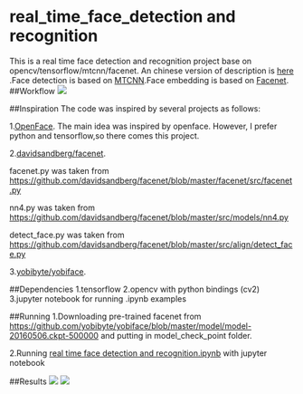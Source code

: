 # real_time_face_detection and recognition
This is a real time face detection and recognition project base  on opencv/tensorflow/mtcnn/facenet. An chinese version of description is [here](https://zhuanlan.zhihu.com/p/25025596) .Face detection is based on [MTCNN](https://kpzhang93.github.io/MTCNN_face_detection_alignment/index.html).Face embedding is based on [Facenet](https://arxiv.org/abs/1503.03832).
##Workflow
![](https://github.com/shanren7/real_time_face_recognition/blob/master/images/real%20time%20face%20detection%20and%20recognition.jpg)

##Inspiration
The code was inspired by several projects as follows:

1.[OpenFace](https://github.com/cmusatyalab/openface). The main idea was inspired by openface. However, I prefer python and tensorflow,so there comes this project.

2.[davidsandberg/facenet](https://github.com/davidsandberg/facenet).

   facenet.py was taken from https://github.com/davidsandberg/facenet/blob/master/facenet/src/facenet.py
    
   nn4.py was taken from https://github.com/davidsandberg/facenet/blob/master/src/models/nn4.py
    
   detect_face.py was taken from https://github.com/davidsandberg/facenet/blob/master/src/align/detect_face.py
    
3.[yobibyte/yobiface](https://github.com/yobibyte/yobiface).

##Dependencies
1.tensorflow
2.opencv with python bindings (cv2)
3.jupyter notebook for running .ipynb examples

##Running
1.Downloading pre-trained facenet from https://github.com/yobibyte/yobiface/blob/master/model/model-20160506.ckpt-500000 and putting in model_check_point folder.

2.Running [real time face detection and recognition.ipynb](https://github.com/shanren7/real_time_face_recognition/blob/master/real%20time%20face%20detection%20and%20%20recognition.ipynb) with jupyter notebook

##Results
![](https://github.com/shanren7/real_time_face_recognition/blob/master/images/video_guai_20.jpg)
![](https://github.com/shanren7/real_time_face_recognition/blob/master/images/video_guai_2192.jpg)
